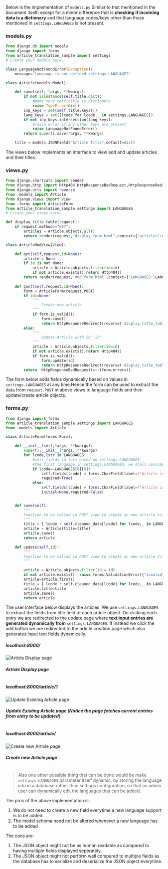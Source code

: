 
Below is the implementation of `models.py` Similar to that mentioned in the document itself; except for a minor difference that is **checking if incoming data is a dictionary** and that language codes/keys other than those mentioned in `settings.LANGUAGES` is not present.

### models.py
```python
from django.db import models
from django import forms
from article_translation_sample import settings
# Create your models here.

class LanguageNotFoundError(Exception):
    message="Language is not defined settings.LANGUAGES"

class Article(models.Model):

    def save(self, *args, **kwargs):
        if not isinstance(self.title,dict): 
            #make sure self.title is dictionary
            raise TypeError(dict)
        inp_keys = set(self.title.keys())
        lang_keys = set([lcode for lcode,_ in settings.LANGUAGES])
        if not inp_keys.intersection(lang_keys):
            #raise error if any other keys are present
            raise LanguageNotFoundError()
        return super().save(*args, **kwargs)

    title = models.JSONField("Article Title",default=dict)

```
The views below implements an interface to view add and update articles and their titles.

### views.py
```python
from django.shortcuts import render
from django.http import Http404,HttpResponseBadRequest,HttpResponseRedirect
from django.urls import reverse
from .models import Article
from django.views import View
from .forms import ArticleForm
from article_translation_sample.settings import LANGUAGES
# Create your views here.

def display_title_table(request):
    if request.method=="GET":
        articles = Article.objects.all()
        return render(request,"display_form.html",context={"articles":articles,"LANGUAGES":LANGUAGES})

class ArticleModView(View):

    def get(self,request,id=None):
        article = None
        if id is not None:
            article = Article.objects.filter(id=id)
            if not article.exists():return Http404()
        return render(request,'mod_form.html',context={'LANGUAGES':LANGUAGES,'id':id,'article':article and article.first()})
    
    def post(self,request,id=None):
        form = ArticleForm(request.POST)
        if id==None:
            """
                Create new article
            """
            if form.is_valid():
                form.save()
                return HttpResponseRedirect(reverse('display_title_table'))
        else:
            """
                Update Article with id 'id'
            """
            article = Article.objects.filter(id=id)
            if not article.exists():return Http404()
            if form.is_valid():
                form.update(id)
                return HttpResponseRedirect(reverse('display_title_table'))
        return  HttpResponseBadRequest(str(form.errors))
```
The form below adds fields dynamically based on values in `settings.LANGUAGES` at any time.Hence the form can be used to extract the data from `request.POST` in above views to  language fields and then update/create article objects.
### forms.py
```python
from django import forms
from article_translation_sample.settings import LANGUAGES
from .models import Article

class ArticleForm(forms.Form):

    def __init__(self,*args, **kwargs):
        super().__init__(*args, **kwargs)
        for lcode,lstr in LANGUAGES:
            #init fields in form based on settings.LANGUAGES
            #the first language in settings.LANGUAGES, we shall consider as default language hence required
            if lcode==LANGUAGES[0][0]:
                self.fields[lcode] = forms.CharField(label=f"Article in {lstr}",
                required=True)
            else:
                self.fields[lcode] = forms.CharField(label=f"Article in {lstr}",
                initial=None,required=False)


    def save(self):
        """
        Function to be called in POST view to create an new article titles.
        """
        title = { lcode : self.cleaned_data[lcode] for lcode,_ in LANGUAGES}
        article = Article(title=title)
        article.save()
        return article
        
    def update(self,id):
        """
        Function to be called in POST view to create an new article titles.
        """

        article = Article.objects.filter(id = id)
        if not article.exists(): raise forms.ValidationError({"invalid":"Article does not Exists"})
        article=article.first()
        title = { lcode : self.cleaned_data[lcode] for lcode,_ in LANGUAGES}
        article.title=title
        article.save()
        return article

```
The user interface below displays the articles. We use `settings.LANGUAGES` to extract the fields from title field of each article object. On clicking each entry we are redirected to the update page where **text input entries are generated dynamically from** `settings.LANGUAGES`. If instead we click the add button we are redirected to the article creation page which also generates input text fields dynamically.

##### localhost:8000/
![Article Display page](https://media.githubusercontent.com/media/mjsirfan2015/article_translation_sample/main/readme_assets/image1.png "Article Display page")
##### Article Display page
#
##### localhost:8000/article/1
![Update Existing Article page](https://media.githubusercontent.com/media/mjsirfan2015/article_translation_sample/main/readme_assets/image2.png "[Update Existing Article page")
##### Update Existing Article page (Notice the page fetches current entries from entry to be updated)
#
##### localhost:8000/article/
![Create new Article page](https://media.githubusercontent.com/media/mjsirfan2015/article_translation_sample/main/readme_assets/image3.png "Create new Article page")
##### Create new Article page
#
>Also one other possible thing that can be done would be make `settings.LANGUAGES` parameter itself dynamic, by storing the language info in a database rather than settings configuration, so that an admin user can dynamically edit the languages that can be added.

The pros of the above implementation is:
1) We do not need to create a new field everytime a new language support is to be added.
2) The model schema need not be altered whenever a new language has to be added

The cons are:
1) The JSON object might not be as human readable as compared to having multiple fields displayed seperately.
2) The JSON object might not perform well compared to multiple fields as the database has to serialize and deserialize the JSON object everytime.
